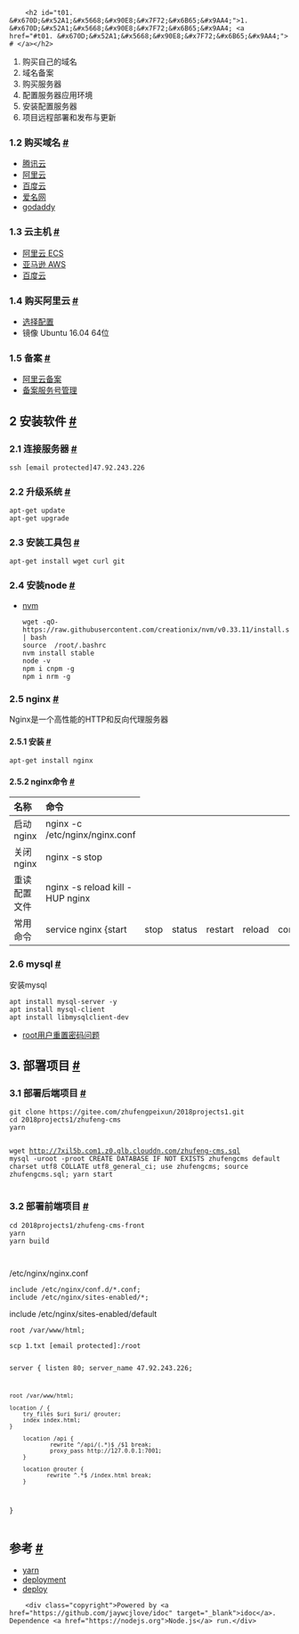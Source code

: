 
        <h2 id="t01. &#x670D;&#x52A1;&#x5668;&#x90E8;&#x7F72;&#x6B65;&#x9AA4;">1. &#x670D;&#x52A1;&#x5668;&#x90E8;&#x7F72;&#x6B65;&#x9AA4; <a href="#t01. &#x670D;&#x52A1;&#x5668;&#x90E8;&#x7F72;&#x6B65;&#x9AA4;"> # </a></h2>
<ol>
<li>&#x8D2D;&#x4E70;&#x81EA;&#x5DF1;&#x7684;&#x57DF;&#x540D;</li>
<li>&#x57DF;&#x540D;&#x5907;&#x6848;</li>
<li>&#x8D2D;&#x4E70;&#x670D;&#x52A1;&#x5668;</li>
<li>&#x914D;&#x7F6E;&#x670D;&#x52A1;&#x5668;&#x5E94;&#x7528;&#x73AF;&#x5883;</li>
<li>&#x5B89;&#x88C5;&#x914D;&#x7F6E;&#x670D;&#x52A1;&#x5668;</li>
<li>&#x9879;&#x76EE;&#x8FDC;&#x7A0B;&#x90E8;&#x7F72;&#x548C;&#x53D1;&#x5E03;&#x4E0E;&#x66F4;&#x65B0;</li>
</ol>
<h3 id="t11.2 &#x8D2D;&#x4E70;&#x57DF;&#x540D;">1.2 &#x8D2D;&#x4E70;&#x57DF;&#x540D; <a href="#t11.2 &#x8D2D;&#x4E70;&#x57DF;&#x540D;"> # </a></h3>
<ul>
<li><a href="https://dnspod.cloud.tencent.com/">&#x817E;&#x8BAF;&#x4E91;</a></li>
<li><a href="https://wanwang.aliyun.com/">&#x963F;&#x91CC;&#x4E91;</a></li>
<li><a href="https://cloud.baidu.com/product/bcd.html">&#x767E;&#x5EA6;&#x4E91;</a></li>
<li><a href="https://www.22.cn/">&#x7231;&#x540D;&#x7F51;</a></li>
<li><a href="https://sg.godaddy.com/">godaddy</a></li>
</ul>
<h3 id="t21.3 &#x4E91;&#x4E3B;&#x673A;">1.3 &#x4E91;&#x4E3B;&#x673A; <a href="#t21.3 &#x4E91;&#x4E3B;&#x673A;"> # </a></h3>
<ul>
<li><a href="https://www.aliyun.com/">&#x963F;&#x91CC;&#x4E91; ECS</a></li>
<li><a href="https://aws.amazon.com/cn/">&#x4E9A;&#x9A6C;&#x900A; AWS</a></li>
<li><a href="https://cloud.baidu.com/">&#x767E;&#x5EA6;&#x4E91;</a></li>
</ul>
<h3 id="t31.4 &#x8D2D;&#x4E70;&#x963F;&#x91CC;&#x4E91;">1.4 &#x8D2D;&#x4E70;&#x963F;&#x91CC;&#x4E91; <a href="#t31.4 &#x8D2D;&#x4E70;&#x963F;&#x91CC;&#x4E91;"> # </a></h3>
<ul>
<li><a href="https://ecs-buy.aliyun.com/wizard/#/postpay/cn-beijing">&#x9009;&#x62E9;&#x914D;&#x7F6E;</a></li>
<li>&#x955C;&#x50CF; Ubuntu 16.04 64&#x4F4D;</li>
</ul>
<h3 id="t41.5 &#x5907;&#x6848;">1.5 &#x5907;&#x6848; <a href="#t41.5 &#x5907;&#x6848;"> # </a></h3>
<ul>
<li><a href="https://beian.aliyun.com">&#x963F;&#x91CC;&#x4E91;&#x5907;&#x6848;</a></li>
<li><a href="https://bsn.console.aliyun.com/#/bsnManagement">&#x5907;&#x6848;&#x670D;&#x52A1;&#x53F7;&#x7BA1;&#x7406;</a></li>
</ul>
<h2 id="t52 &#x5B89;&#x88C5;&#x8F6F;&#x4EF6;">2 &#x5B89;&#x88C5;&#x8F6F;&#x4EF6; <a href="#t52 &#x5B89;&#x88C5;&#x8F6F;&#x4EF6;"> # </a></h2>
<h3 id="t62.1  &#x8FDE;&#x63A5;&#x670D;&#x52A1;&#x5668;">2.1  &#x8FDE;&#x63A5;&#x670D;&#x52A1;&#x5668; <a href="#t62.1  &#x8FDE;&#x63A5;&#x670D;&#x52A1;&#x5668;"> # </a></h3>
<pre><code class="lang-js">ssh [email&#xA0;protected]47.92.243.226
</code></pre>
<h3 id="t72.2 &#x5347;&#x7EA7;&#x7CFB;&#x7EDF;">2.2 &#x5347;&#x7EA7;&#x7CFB;&#x7EDF; <a href="#t72.2 &#x5347;&#x7EA7;&#x7CFB;&#x7EDF;"> # </a></h3>
<pre><code class="lang-js">apt-get update
apt-get upgrade
</code></pre>
<h3 id="t82.3 &#x5B89;&#x88C5;&#x5DE5;&#x5177;&#x5305;">2.3 &#x5B89;&#x88C5;&#x5DE5;&#x5177;&#x5305; <a href="#t82.3 &#x5B89;&#x88C5;&#x5DE5;&#x5177;&#x5305;"> # </a></h3>
<pre><code class="lang-js">apt-get install wget curl git
</code></pre>
<h3 id="t92.4 &#x5B89;&#x88C5;node">2.4 &#x5B89;&#x88C5;node <a href="#t92.4 &#x5B89;&#x88C5;node"> # </a></h3>
<ul>
<li><a href="https://github.com/creationix/nvm/blob/master/README.md">nvm</a><pre><code class="lang-js">wget -qO- https://raw.githubusercontent.com/creationix/nvm/v0.33.11/install.sh | bash
source  /root/.bashrc
nvm install stable
node -v
npm i cnpm -g
npm i nrm -g
</code></pre>
</li>
</ul>
<h3 id="t102.5 nginx">2.5 nginx <a href="#t102.5 nginx"> # </a></h3>
<p>Nginx&#x662F;&#x4E00;&#x4E2A;&#x9AD8;&#x6027;&#x80FD;&#x7684;HTTP&#x548C;&#x53CD;&#x5411;&#x4EE3;&#x7406;&#x670D;&#x52A1;&#x5668;</p>
<h4 id="t112.5.1 &#x5B89;&#x88C5;">2.5.1 &#x5B89;&#x88C5; <a href="#t112.5.1 &#x5B89;&#x88C5;"> # </a></h4>
<pre><code class="lang-js">apt-get install nginx
</code></pre>
<h4 id="t122.5.2 nginx&#x547D;&#x4EE4;">2.5.2 nginx&#x547D;&#x4EE4; <a href="#t122.5.2 nginx&#x547D;&#x4EE4;"> # </a></h4>
<table>
<thead>
<tr>
<th style="text-align:left">&#x540D;&#x79F0;</th>
<th style="text-align:left">&#x547D;&#x4EE4;</th>
</tr>
</thead>
<tbody>
<tr>
<td style="text-align:left">&#x542F;&#x52A8;nginx</td>
<td style="text-align:left">nginx -c /etc/nginx/nginx.conf</td>
</tr>
<tr>
<td style="text-align:left">&#x5173;&#x95ED; nginx</td>
<td style="text-align:left">nginx -s stop</td>
</tr>
<tr>
<td style="text-align:left">&#x91CD;&#x8BFB;&#x914D;&#x7F6E;&#x6587;&#x4EF6;</td>
<td style="text-align:left">nginx -s reload kill -HUP nginx</td>
</tr>
<tr>
<td style="text-align:left">&#x5E38;&#x7528;&#x547D;&#x4EE4;</td>
<td style="text-align:left">service nginx {start</td>
<td>stop</td>
<td>status</td>
<td>restart</td>
<td>reload</td>
<td>configtest</td>
<td>}</td>
</tr>
</tbody>
</table>
<h3 id="t132.6 mysql">2.6 mysql <a href="#t132.6 mysql"> # </a></h3>
<p>&#x5B89;&#x88C5;mysql</p>
<pre><code class="lang-js">apt install mysql-server -y
apt install mysql-client
apt install libmysqlclient-dev
</code></pre>
<ul>
<li><a href="https://www.cnblogs.com/roadofstudy/p/7446690.html">root&#x7528;&#x6237;&#x91CD;&#x7F6E;&#x5BC6;&#x7801;&#x95EE;&#x9898;</a></li>
</ul>
<h2 id="t143. &#x90E8;&#x7F72;&#x9879;&#x76EE;">3. &#x90E8;&#x7F72;&#x9879;&#x76EE; <a href="#t143. &#x90E8;&#x7F72;&#x9879;&#x76EE;"> # </a></h2>
<h3 id="t153.1 &#x90E8;&#x7F72;&#x540E;&#x7AEF;&#x9879;&#x76EE;">3.1 &#x90E8;&#x7F72;&#x540E;&#x7AEF;&#x9879;&#x76EE; <a href="#t153.1 &#x90E8;&#x7F72;&#x540E;&#x7AEF;&#x9879;&#x76EE;"> # </a></h3>
<pre><code class="lang-js">git clone https://gitee.com/zhufengpeixun/2018projects1.git
cd 2018projects1/zhufeng-cms
yarn

wget http://7xil5b.com1.z0.glb.clouddn.com/zhufeng-cms.sql
mysql -uroot -proot
CREATE DATABASE IF NOT EXISTS zhufengcms default charset utf8 COLLATE utf8_general_ci; 
use zhufengcms;
source zhufengcms.sql;
yarn start
</code></pre>
<h3 id="t163.2 &#x90E8;&#x7F72;&#x524D;&#x7AEF;&#x9879;&#x76EE;">3.2 &#x90E8;&#x7F72;&#x524D;&#x7AEF;&#x9879;&#x76EE; <a href="#t163.2 &#x90E8;&#x7F72;&#x524D;&#x7AEF;&#x9879;&#x76EE;"> # </a></h3>
<pre><code class="lang-sql">cd 2018projects1/zhufeng-cms-front
yarn 
yarn build

</code></pre>
<p>/etc/nginx/nginx.conf</p>
<pre><code class="lang-js">include /etc/nginx/conf.d/*.conf;
include /etc/nginx/sites-enabled/*;
</code></pre>
<p>include /etc/nginx/sites-enabled/default</p>
<pre><code class="lang-js">root /var/www/html;
</code></pre>
<pre><code>scp 1.txt [email&#xA0;protected]:/root

server {
    listen 80;
    server_name 47.92.243.226;

    root /var/www/html;

    location / {
        try_files $uri $uri/ @router;
        index index.html;
    }

        location /api {
                rewrite ^/api/(.*)$ /$1 break;
                proxy_pass http://127.0.0.1:7001;
        }

        location @router {
               rewrite ^.*$ /index.html break;
        }


}
</code></pre><h2 id="t17&#x53C2;&#x8003;">&#x53C2;&#x8003; <a href="#t17&#x53C2;&#x8003;"> # </a></h2>
<ul>
<li><a href="https://yarn.bootcss.com/docs/usage/">yarn</a></li>
<li><a href="https://eggjs.org/zh-cn/core/deployment.html">deployment</a></li>
<li><a href="https://umijs.org/zh/guide/deploy.html">deploy</a></li>
</ul>

        <div class="copyright">Powered by <a href="https://github.com/jaywcjlove/idoc" target="_blank">idoc</a>. Dependence <a href="https://nodejs.org">Node.js</a> run.</div>
    